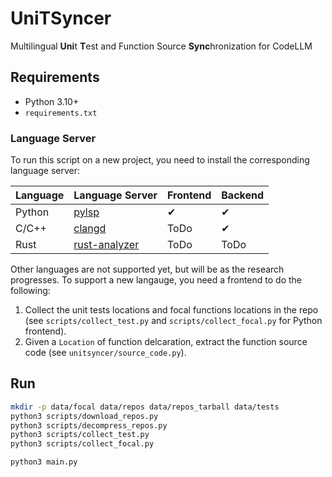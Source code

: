 # UniTSyncer

Multilingual **Uni**t **T**est and Function Source **Sync**hronization for CodeLLM

## Requirements

- Python 3.10+
- `requirements.txt`

### Language Server

To run this script on a new project, you need to install the corresponding language server:

| Language | Language Server                                              | Frontend | Backend  |
| -------- | ------------------------------------------------------------ | -------- | -------- |
| Python   | [pylsp](https://github.com/python-lsp/python-lsp-server)     | &#x2714; | &#x2714; |
| C/C++    | [clangd](https://clangd.llvm.org/installation.html)          | ToDo     | &#x2714; |
| Rust     | [rust-analyzer](https://rust-analyzer.github.io/manual.html) | ToDo     | ToDo     |

Other languages are not supported yet, but will be as the research progresses.
To support a new langauge, you need a frontend to do the following:
1. Collect the unit tests locations and focal functions locations in the repo (see `scripts/collect_test.py` and `scripts/collect_focal.py` for Python frontend).
2. Given a `Location` of function delcaration, extract the function source code (see `unitsyncer/source_code.py`).

## Run

```bash
mkdir -p data/focal data/repos data/repos_tarball data/tests
python3 scripts/download_repos.py
python3 scripts/decompress_repos.py
python3 scripts/collect_test.py
python3 scripts/collect_focal.py

python3 main.py
```
